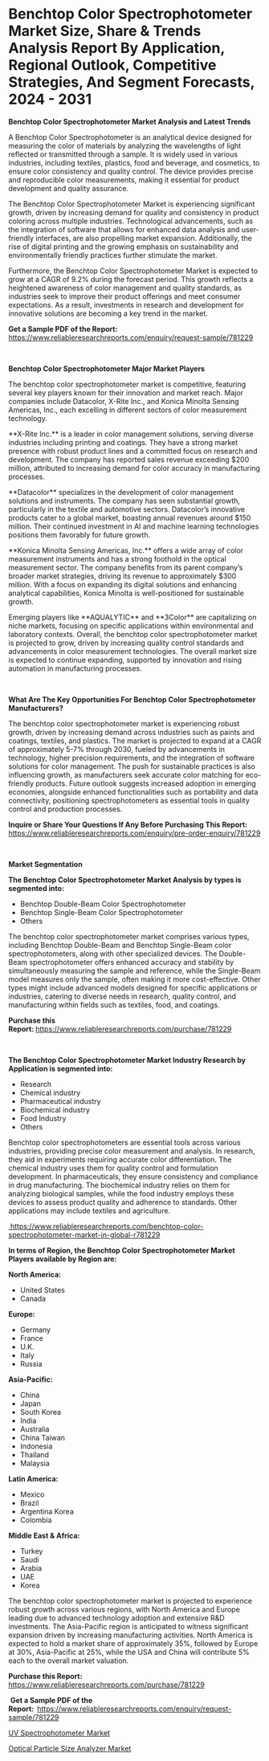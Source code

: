 <p><h1>Benchtop Color Spectrophotometer Market Size, Share & Trends Analysis Report By Application, Regional Outlook, Competitive Strategies, And Segment Forecasts, 2024 - 2031</h1></p><p><strong>Benchtop Color Spectrophotometer Market Analysis and Latest Trends</strong></p>
<p><p>A Benchtop Color Spectrophotometer is an analytical device designed for measuring the color of materials by analyzing the wavelengths of light reflected or transmitted through a sample. It is widely used in various industries, including textiles, plastics, food and beverage, and cosmetics, to ensure color consistency and quality control. The device provides precise and reproducible color measurements, making it essential for product development and quality assurance.</p><p>The Benchtop Color Spectrophotometer Market is experiencing significant growth, driven by increasing demand for quality and consistency in product coloring across multiple industries. Technological advancements, such as the integration of software that allows for enhanced data analysis and user-friendly interfaces, are also propelling market expansion. Additionally, the rise of digital printing and the growing emphasis on sustainability and environmentally friendly practices further stimulate the market.</p><p>Furthermore, the Benchtop Color Spectrophotometer Market is expected to grow at a CAGR of 9.2% during the forecast period. This growth reflects a heightened awareness of color management and quality standards, as industries seek to improve their product offerings and meet consumer expectations. As a result, investments in research and development for innovative solutions are becoming a key trend in the market.</p></p>
<p><strong>Get a Sample PDF of the Report:&nbsp;</strong> <a href="https://www.reliableresearchreports.com/enquiry/request-sample/781229?utm_campaign=32&utm_medium=2&utm_source=Github&utm_content=ia&utm_term=30122024&utm_id=benchtop-color-spectrophotometer">https://www.reliableresearchreports.com/enquiry/request-sample/781229</a></p>
<p>&nbsp;</p>
<p><strong>Benchtop Color Spectrophotometer Major Market Players</strong></p>
<p><p>The benchtop color spectrophotometer market is competitive, featuring several key players known for their innovation and market reach. Major companies include Datacolor, X-Rite Inc., and Konica Minolta Sensing Americas, Inc., each excelling in different sectors of color measurement technology.</p><p>**X-Rite Inc.** is a leader in color management solutions, serving diverse industries including printing and coatings. They have a strong market presence with robust product lines and a committed focus on research and development. The company has reported sales revenue exceeding $200 million, attributed to increasing demand for color accuracy in manufacturing processes.</p><p>**Datacolor** specializes in the development of color management solutions and instruments. The company has seen substantial growth, particularly in the textile and automotive sectors. Datacolor’s innovative products cater to a global market, boasting annual revenues around $150 million. Their continued investment in AI and machine learning technologies positions them favorably for future growth.</p><p>**Konica Minolta Sensing Americas, Inc.** offers a wide array of color measurement instruments and has a strong foothold in the optical measurement sector. The company benefits from its parent company’s broader market strategies, driving its revenue to approximately $300 million. With a focus on expanding its digital solutions and enhancing analytical capabilities, Konica Minolta is well-positioned for sustainable growth.</p><p>Emerging players like **AQUALYTIC** and **3Color** are capitalizing on niche markets, focusing on specific applications within environmental and laboratory contexts. Overall, the benchtop color spectrophotometer market is projected to grow, driven by increasing quality control standards and advancements in color measurement technologies. The overall market size is expected to continue expanding, supported by innovation and rising automation in manufacturing processes.</p></p>
<p>&nbsp;</p>
<p><strong>What Are The Key Opportunities For Benchtop Color Spectrophotometer Manufacturers?</strong></p>
<p><p>The benchtop color spectrophotometer market is experiencing robust growth, driven by increasing demand across industries such as paints and coatings, textiles, and plastics. The market is projected to expand at a CAGR of approximately 5-7% through 2030, fueled by advancements in technology, higher precision requirements, and the integration of software solutions for color management. The push for sustainable practices is also influencing growth, as manufacturers seek accurate color matching for eco-friendly products. Future outlook suggests increased adoption in emerging economies, alongside enhanced functionalities such as portability and data connectivity, positioning spectrophotometers as essential tools in quality control and production processes.</p></p>
<p><strong>Inquire or Share Your Questions If Any Before Purchasing This Report:</strong> <a href="https://www.reliableresearchreports.com/enquiry/pre-order-enquiry/781229?utm_campaign=32&utm_medium=2&utm_source=Github&utm_content=ia&utm_term=30122024&utm_id=benchtop-color-spectrophotometer">https://www.reliableresearchreports.com/enquiry/pre-order-enquiry/781229</a></p>
<p>&nbsp;</p>
<p><strong>Market Segmentation</strong></p>
<p><strong>The Benchtop Color Spectrophotometer Market Analysis by types is segmented into:</strong></p>
<p><ul><li>Benchtop Double-Beam Color Spectrophotometer</li><li>Benchtop Single-Beam Color Spectrophotometer</li><li>Others</li></ul></p>
<p><p>The benchtop color spectrophotometer market comprises various types, including Benchtop Double-Beam and Benchtop Single-Beam color spectrophotometers, along with other specialized devices. The Double-Beam spectrophotometer offers enhanced accuracy and stability by simultaneously measuring the sample and reference, while the Single-Beam model measures only the sample, often making it more cost-effective. Other types might include advanced models designed for specific applications or industries, catering to diverse needs in research, quality control, and manufacturing within fields such as textiles, food, and coatings.</p></p>
<p><strong>Purchase this Report:&nbsp;</strong><a href="https://www.reliableresearchreports.com/purchase/781229?utm_campaign=32&utm_medium=2&utm_source=Github&utm_content=ia&utm_term=30122024&utm_id=benchtop-color-spectrophotometer">https://www.reliableresearchreports.com/purchase/781229</a></p>
<p>&nbsp;</p>
<p><strong>The Benchtop Color Spectrophotometer Market Industry Research by Application is segmented into:</strong></p>
<p><ul><li>Research</li><li>Chemical industry</li><li>Pharmaceutical industry</li><li>Biochemical industry</li><li>Food Industry</li><li>Others</li></ul></p>
<p><p>Benchtop color spectrophotometers are essential tools across various industries, providing precise color measurement and analysis. In research, they aid in experiments requiring accurate color differentiation. The chemical industry uses them for quality control and formulation development. In pharmaceuticals, they ensure consistency and compliance in drug manufacturing. The biochemical industry relies on them for analyzing biological samples, while the food industry employs these devices to assess product quality and adherence to standards. Other applications may include textiles and agriculture.</p></p>
<p><a href="https://www.reliableresearchreports.com/benchtop-color-spectrophotometer-market-in-global-r781229?utm_campaign=32&utm_medium=2&utm_source=Github&utm_content=ia&utm_term=30122024&utm_id=benchtop-color-spectrophotometer">&nbsp;https://www.reliableresearchreports.com/benchtop-color-spectrophotometer-market-in-global-r781229</a></p>
<p><strong>In terms of Region, the Benchtop Color Spectrophotometer Market Players available by Region are:</strong></p>
<p>
    <p> <strong> North America: </strong>
        <ul>
            <li>United States</li>
            <li>Canada</li>
        </ul>
        </p> 
    <p> <strong> Europe: </strong>
        <ul>
            <li>Germany</li>
            <li>France</li>
            <li>U.K.</li>
            <li>Italy</li>
            <li>Russia</li>
        </ul>
        </p> 
    <p> <strong> Asia-Pacific: </strong>
        <ul>
            <li>China</li>
            <li>Japan</li>
            <li>South Korea</li>
            <li>India</li>
            <li>Australia</li>
            <li>China Taiwan</li>
            <li>Indonesia</li>
            <li>Thailand</li>
            <li>Malaysia</li>
        </ul>
        </p> 
    <p> <strong> Latin America: </strong>
        <ul>
            <li>Mexico</li>
            <li>Brazil</li>
            <li>Argentina Korea</li>
            <li>Colombia</li>
        </ul>
        </p> 
    <p> <strong> Middle East & Africa: </strong>
        <ul>
            <li>Turkey</li>
            <li>Saudi</li>
            <li>Arabia</li>
            <li>UAE</li>
            <li>Korea</li>
        </ul>
    </p>
    </p>
<p><p>The benchtop color spectrophotometer market is projected to experience robust growth across various regions, with North America and Europe leading due to advanced technology adoption and extensive R&D investments. The Asia-Pacific region is anticipated to witness significant expansion driven by increasing manufacturing activities. North America is expected to hold a market share of approximately 35%, followed by Europe at 30%, Asia-Pacific at 25%, while the USA and China will contribute 5% each to the overall market valuation.</p></p>
<p><strong>Purchase this Report: </strong><a href="https://www.reliableresearchreports.com/purchase/781229?utm_campaign=32&utm_medium=2&utm_source=Github&utm_content=ia&utm_term=30122024&utm_id=benchtop-color-spectrophotometer">https://www.reliableresearchreports.com/purchase/781229</a></p>
<p>&nbsp;<strong>Get a Sample PDF of the Report:&nbsp;&nbsp;</strong><a href="https://www.reliableresearchreports.com/enquiry/request-sample/781229?utm_campaign=32&utm_medium=2&utm_source=Github&utm_content=ia&utm_term=30122024&utm_id=benchtop-color-spectrophotometer">https://www.reliableresearchreports.com/enquiry/request-sample/781229</a></p>
<p><strong></strong></p>
<p><p><a href="https://github.com/irfadac/Market-Research-Report-List-5/blob/main/uv-spectrophotometer-market.md?utm_campaign=32&utm_medium=2&utm_source=Github&utm_content=ia&utm_term=30122024&utm_id=benchtop-color-spectrophotometer">UV Spectrophotometer Market</a></p><p><a href="https://github.com/arnoldannice0/Market-Research-Report-List-1/blob/main/optical-particle-size-analyzer-market.md?utm_campaign=32&utm_medium=2&utm_source=Github&utm_content=ia&utm_term=30122024&utm_id=benchtop-color-spectrophotometer">Optical Particle Size Analyzer Market</a></p></p>